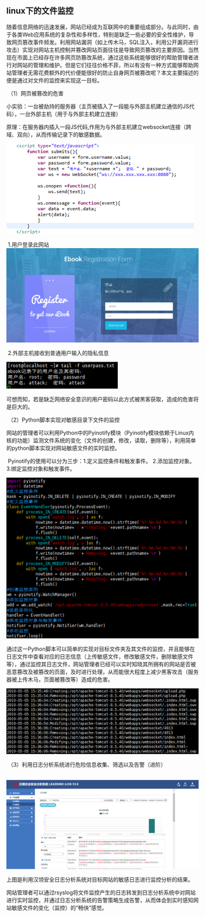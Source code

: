 ## linux下的文件监控

​	随着信息网络的迅速发展，网站已经成为互联网中的重要组成部分。与此同时，由于各类Web应用系统的复杂性和多样性，特别是缺乏一些必要的安全性维护，导致网页篡改事件频发。利用网站漏洞（如上传木马，SQL注入，利用公开漏洞进行攻击）实现对网站主机控制并篡改网站页面往往是导致网页篡改的主要原因。当然现在市面上已经存在许多网页防篡改系统，通过这些系统能够很好的帮助管理者进行对网站的管理和维护。但是它们往往价格不菲，所以有没有一种方式能够帮助网站管理者无需花费额外的代价便能很好的防止自身网页被篡改呢？本文主要描述的便是通过对文件的监控来实现这一目标。

​	（1）网页被篡改的危害

​	小实验：一台被劫持的服务器（主页被插入了一段能与外部主机建立通信的JS代码），一台外部主机（用于与外部主机建立连接）

​	原理：在服务器内插入一段JS代码,作用为与外部主机建立websocket连接（跨域、双向），从而传输记录下的敏感数据。

![1557039758316](assets/1557039758316.png)

​	1.用户登录此网站	![1557038925288](assets/1557038925288.png)

​	2.外部主机接收到普通用户输入的隐私信息

![1557039127947](assets/1557039127947.png)

​	可想而知，若是缺乏网络安全意识的用户密码以此方式被黑客获取，造成的危害将是巨大的。

​	（2）Python脚本实现对敏感目录下文件的监控

​	网站的管理者可以利用Python中的Pyinotify模块（Pyinotify模块依赖于Linux内核的功能）监测文件系统的变化（文件的创建，修改，读取，删除等），利用简单的python脚本实现对网站敏感文件的实时监控。 

​	Pyinotify的使用可以分为三步：1.定义监控条件和触发事件。 2.添加监控对象。 3.绑定监控对象和触发事件。

![1557041118190](assets/1557041118190.png)

​	通过这一Python脚本可以简单的实现对目标文件夹及其文件的监控，并且能够在日志文件中查看对应的日志信息（上传敏感文件，修改敏感文件，删除敏感文件等），通过监控其日志文件，网站管理者已经可以实时知晓其所拥有的网站是否被恶意篡改及被篡改的页面，及时进行处理，从而能很大程度上减少黑客攻击（服务器被上传木马，页面被篡改等）造成的危害。

![1557041818071](assets/1557041818071.png)

​	（3）利用日志分析系统进行危险信息收集、筛选以及告警（进阶）

​	![1557194814878](assets/1557194814878.png)

​	上图是利用汉领安全日志分析系统对目标网站的敏感日志进行监控分析的结果。

​	网站管理者可以通过rsyslog将文件监控产生的日志转发到日志分析系统中对网站进行实时监控，并通过日志分析系统的告警策略生成告警，从而体会到实时感知网站敏感文件的变化（监控）的“畅快”感觉。

​	